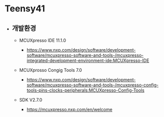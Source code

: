 # Teensy41

* ## 개발환경 
  * MCUXpresso IDE 11.1.0
    * https://www.nxp.com/design/software/development-software/mcuxpresso-software-and-tools-/mcuxpresso-integrated-development-environment-ide:MCUXpresso-IDE
  
  * MCUXprosso Congig Tools 7.0
    * https://www.nxp.com/design/software/development-software/mcuxpresso-software-and-tools-/mcuxpresso-config-tools-pins-clocks-peripherals:MCUXpresso-Config-Tools
    
  * SDK V2.7.0
    * https://mcuxpresso.nxp.com/en/welcome
    
